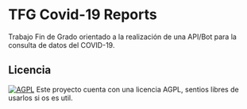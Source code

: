 # TFG Covid-19 Reports
Trabajo Fin de Grado orientado a la realización de una API/Bot para la consulta de datos del COVID-19.

## Licencia
[![AGPL](https://camo.githubusercontent.com/cb1d26ec555a33e9f09fe279b5edc49996a3bb3b/68747470733a2f2f696d672e736869656c64732e696f2f62616467652f4c6963656e73652d4147504c25323076332d626c75652e737667)](https://www.gnu.org/licenses/agpl.html)
Este proyecto cuenta con una licencia AGPL, sentios libres de usarlos si os es util.
